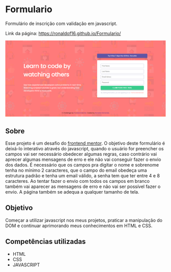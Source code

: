 # Formulario
Formulário de inscrição com validação em javascript.

Link da página: <https://ronaldof16.github.io/Formulario/>

![design do projeto](assets/images/design-formulario.png)

## Sobre

Esse projeto é um desafio do [frontend mentor](https://www.frontendmentor.io?ref=challenge). O objetivo deste formulário é deixá-lo interativo através do javascript, quando o usuário
for preencher os campos vai ser necessário obedecer algumas regras, caso contrário vai aprecer algumas mensagens de erro e ele não vai conseguir
fazer o envio dos dados. É necessário que os campos pra digitar o nome e sobrenome tenha no mínimo 2 caracteres, que o campo do email obedeça uma 
estrutura padrão e tenha um email válido, a senha tem que ter entre 4 e 8 caracteres. Ao tentar fazer o envio com todos os campos em branco 
também vai aparecer as mensagens de erro e não vai ser possível fazer o envio. A página também se adequa a qualquer tamanho de tela.

## Objetivo

Começar a utilizar javascript nos meus projetos, praticar a manipulação do DOM e continuar aprimorando meus conhecimentos em HTML e CSS.

## Competências utilizadas

* HTML
* CSS
* JAVASCRIPT
